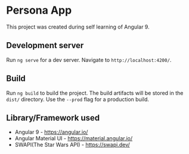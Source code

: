 # Persona App

This project was created during self learning of Angular 9.

## Development server

Run `ng serve` for a dev server. Navigate to `http://localhost:4200/`.

## Build

Run `ng build` to build the project. The build artifacts will be stored in the `dist/` directory. Use the `--prod` flag for a production build.

## Library/Framework used
- Angular 9 - https://angular.io/
- Angular Material UI - https://material.angular.io/
- SWAPI(The Star Wars API) - https://swapi.dev/
